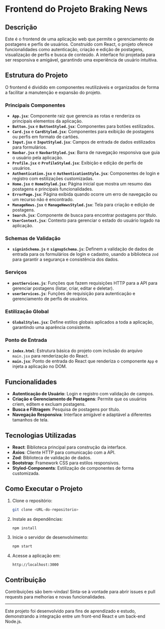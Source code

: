 # Frontend do Projeto Braking News

## Descrição
Este é o frontend de uma aplicação web que permite o gerenciamento de postagens e perfis de usuários. Construído com React, o projeto oferece funcionalidades como autenticação, criação e edição de postagens, visualização de perfis e busca de conteúdo. A interface foi projetada para ser responsiva e amigável, garantindo uma experiência de usuário intuitiva.

## Estrutura do Projeto
O frontend é dividido em componentes reutilizáveis e organizados de forma a facilitar a manutenção e expansão do projeto.

### Principais Componentes
- **`App.jsx`**: Componente raiz que gerencia as rotas e renderiza os principais elementos da aplicação.
- **`Button.jsx`** e **`ButtonStyled.jsx`**: Componentes para botões estilizados.
- **`Card.jsx`** e **`CardStyled.jsx`**: Componentes para exibição de postagens ou perfis em formato de cartões.
- **`Input.jsx`** e **`InputStyled.jsx`**: Campos de entrada de dados estilizados para formulários.
- **`Navbar.jsx`** e **`NavbarStyled.jsx`**: Barra de navegação responsiva que guia o usuário pela aplicação.
- **`Profile.jsx`** e **`ProfileStyled.jsx`**: Exibição e edição de perfis de usuários.
- **`Authentication.jsx`** e **`AuthenticationStyle.jsx`**: Componentes de login e registro com estilizações customizadas.
- **`Home.jsx`** e **`HomeStyled.jsx`**: Página inicial que mostra um resumo das postagens e principais funcionalidades.
- **`ErrorPage.jsx`**: Página exibida quando ocorre um erro de navegação ou um recurso não é encontrado.
- **`ManageNews.jsx`** e **`ManageNewsStyled.jsx`**: Tela para criação e edição de postagens.
- **`Search.jsx`**: Componente de busca para encontrar postagens por título.
- **`UserContext.jsx`**: Contexto para gerenciar o estado do usuário logado na aplicação.

### Schemas de Validação
- **`signinSchema.js`** e **`signupSchema.js`**: Definem a validação de dados de entrada para os formulários de login e cadastro, usando a biblioteca `zod` para garantir a segurança e consistência dos dados.

### Serviços
- **`postServices.js`**: Funções que fazem requisições HTTP para a API para gerenciar postagens (listar, criar, editar e deletar).
- **`userServices.js`**: Funções de requisição para autenticação e gerenciamento de perfis de usuários.

### Estilização Global
- **`GlobalStyles.jsx`**: Define estilos globais aplicados a toda a aplicação, garantindo uma aparência consistente.

### Ponto de Entrada
- **`index.html`**: Estrutura básica do projeto com inclusão do arquivo `main.jsx` para renderização do React.
- **`main.jsx`**: Ponto de entrada do React que renderiza o componente `App` e injeta a aplicação no DOM.

## Funcionalidades
- **Autenticação de Usuário**: Login e registro com validação de campos.
- **Criação e Gerenciamento de Postagens**: Permite que os usuários criem, editem e excluam postagens.
- **Busca e Filtragem**: Pesquisa de postagens por título.
- **Navegação Responsiva**: Interface amigável e adaptável a diferentes tamanhos de tela.

## Tecnologias Utilizadas
- **React**: Biblioteca principal para construção da interface.
- **Axios**: Cliente HTTP para comunicação com a API.
- **Zod**: Biblioteca de validação de dados.
- **Bootstrap**: Framework CSS para estilos responsivos.
- **Styled-Components**: Estilização de componentes de forma customizada.

## Como Executar o Projeto
1. Clone o repositório:
   ```bash
   git clone <URL-do-repositorio>
   ```
2. Instale as dependências:
   ```bash
   npm install
   ```
3. Inicie o servidor de desenvolvimento:
   ```bash
   npm start
   ```
4. Acesse a aplicação em:
   ```
   http://localhost:3000
   ```

## Contribuição
Contribuições são bem-vindas! Sinta-se à vontade para abrir issues e pull requests para melhorias e novas funcionalidades.

---

Este projeto foi desenvolvido para fins de aprendizado e estudo, demonstrando a integração entre um front-end React e um back-end Node.js.

